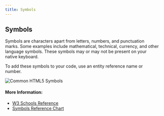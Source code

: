 ```yaml
---
title: Symbols
---
```

## Symbols

Symbols are characters apart from letters, numbers, and punctuation marks. Some examples include mathematical, technical, currency, and other language symbols. These symbols may or may not be present on your native keyboard.

To add these symbols to your code, use an entity reference name or number.

![Common HTML5 Symbols](http://ways2web.weebly.com/uploads/5/4/4/8/54485903/8779038_orig.png)

#### More Information:
<ul>
  <li><a href="https://www.w3schools.com/html/html_symbols.asp">W3 Schools Reference</a></li>
  <li><a href="https://dev.w3.org/html5/html-author/charref">Symbols Reference Chart</a></li>
</ul>

